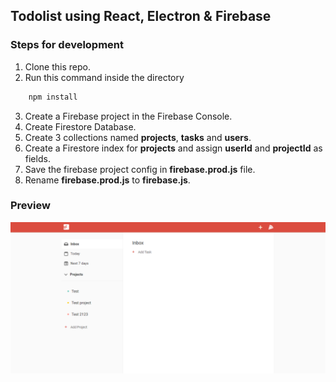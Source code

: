 ## Todolist using React, Electron & Firebase

### Steps for development
1. Clone this repo.
2. Run this command inside the directory
```js
    npm install
```
3. Create a Firebase project in the Firebase Console.
4. Create Firestore Database.
5. Create 3 collections named **projects**, **tasks** and **users**.
6. Create a Firestore index for **projects** and assign **userId** and **projectId** as fields.
7. Save the firebase project config in **firebase.prod.js** file.
8. Rename **firebase.prod.js** to **firebase.js**.

### Preview
![Preview](todoist-preview.png?raw=true)
